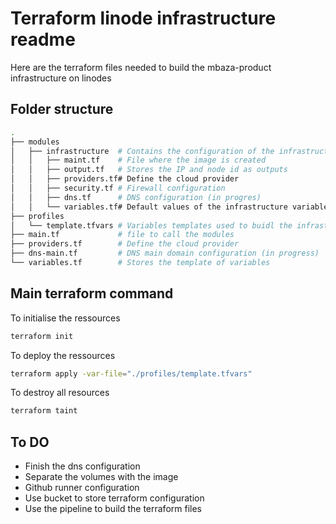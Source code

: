 # Terraform linode infrastructure readme
Here are the terraform files needed to build the mbaza-product infrastructure on linodes
## Folder structure
```bash
.
├── modules                      
│   ├── infrastructure  # Contains the configuration of the infrastructure server
│   │   ├── maint.tf    # File where the image is created
│   │   ├── output.tf   # Stores the IP and node id as outputs
│   │   ├── providers.tf# Define the cloud provider
│   │   ├── security.tf # Firewall configuration
│   │   ├── dns.tf      # DNS configuration (in progres)
│   │   └── variables.tf# Default values of the infrastructure variables
├── profiles             
│   └── template.tfvars # Variables templates used to buidl the infrastructure
├── main.tf             # file to call the modules
├── providers.tf        # Define the cloud provider
├── dns-main.tf         # DNS main domain configuration (in progress)
└── variables.tf        # Stores the template of variables
```

## Main terraform command
To initialise the ressources
```bash
terraform init
```
To deploy the ressources
```bash
terraform apply -var-file="./profiles/template.tfvars"
```
To destroy all resources
```bash
terraform taint
```

## To DO
* Finish the dns configuration
* Separate the volumes with the image
* Github runner configuration
* Use bucket to store terraform configuration
* Use the pipeline to build the terraform files